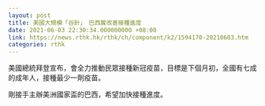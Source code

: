 ```yaml
---
layout: post
title: 美國大規模「谷針」　巴西冀改善接種進度
date: 2021-06-03 22:30:34.000000000 +08:00
link: https://news.rthk.hk/rthk/ch/component/k2/1594170-20210603.htm
categories: rthk
---
```


美國總統拜登宣布，會全力推動民眾接種新冠疫苗，目標是下個月初，全國有七成的成年人，接種最少一劑疫苗。

剛接手主辦美洲國家盃的巴西，希望加快接種進度。
